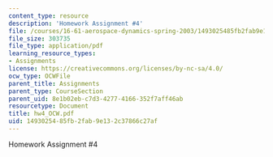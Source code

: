```yaml
---
content_type: resource
description: 'Homework Assignment #4'
file: /courses/16-61-aerospace-dynamics-spring-2003/1493025485fb2fab9e132c37866c27af_hw4_OCW.pdf
file_size: 303735
file_type: application/pdf
learning_resource_types:
- Assignments
license: https://creativecommons.org/licenses/by-nc-sa/4.0/
ocw_type: OCWFile
parent_title: Assignments
parent_type: CourseSection
parent_uid: 8e1b02eb-c7d3-4277-4166-352f7aff46ab
resourcetype: Document
title: hw4_OCW.pdf
uid: 14930254-85fb-2fab-9e13-2c37866c27af
---
```

Homework Assignment #4